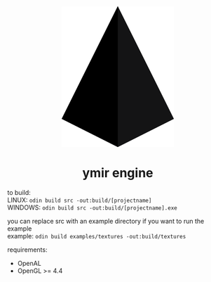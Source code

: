 <p align="center">
    <img width=256 height=320 src="ymir%20engine%20logo.png">
</p>

<h1 style="text-align:center">ymir engine</h1>

to build:  
LINUX: `odin build src -out:build/[projectname]`  
WINDOWS: `odin build src -out:build/[projectname].exe`  

you can replace src with an example directory if you want to run the example  
example: `odin build examples/textures -out:build/textures`

requirements:
* OpenAL
* OpenGL >= 4.4
